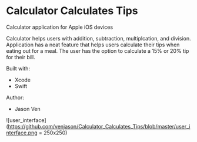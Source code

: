 # Calculator Calculates Tips
Calculator application for Apple iOS devices

Calculator helps users with addition, subtraction, multiplcation, and division. Application has a neat feature that helps users calculate their tips when eating out for a meal. The user has the option to calculate a 15% or 20% tip for their bill. 

Built with:
- Xcode
- Swift

Author: 
- Jason Ven

![user_interface](https://github.com/venjason/Calculator_Calculates_Tips/blob/master/user_interface.png = 250x250)

